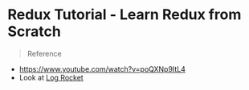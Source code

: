 # Redux Tutorial - Learn Redux from Scratch

> Reference

- https://www.youtube.com/watch?v=poQXNp9ItL4
- Look at [Log Rocket](https://logrocket.com)
